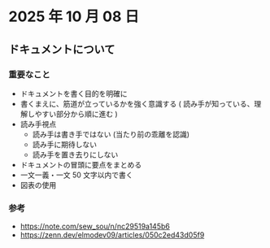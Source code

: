 # 2025 年 10 月 08 日

## ドキュメントについて

### 重要なこと

- ドキュメントを書く目的を明確に
- 書くまえに、筋道が立っているかを強く意識する ( 読み手が知っている、理解しやすい部分から順に進む )
- 読み手視点
  - 読み手は書き手ではない (当たり前の乖離を認識)
  - 読み手に期待しない
  - 読み手を置き去りにしない
- ドキュメントの冒頭に要点をまとめる
- 一文一義・一文 50 文字以内で書く
- 図表の使用

### 参考

- https://note.com/sew_sou/n/nc29519a145b6
- https://zenn.dev/elmodev09/articles/050c2ed43d05f9
